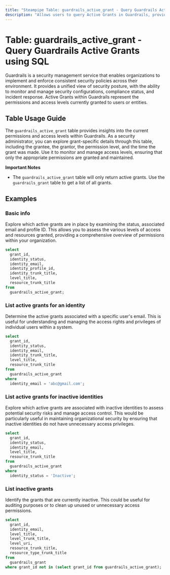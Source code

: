 ```yaml
---
title: "Steampipe Table: guardrails_active_grant - Query Guardrails Active Grants using SQL"
description: "Allows users to query Active Grants in Guardrails, providing insights into the current permissions and access levels granted within the system."
---
```


# Table: guardrails_active_grant - Query Guardrails Active Grants using SQL

Guardrails is a security management service that enables organizations to implement and enforce consistent security policies across their environment. It provides a unified view of security posture, with the ability to monitor and manage security configurations, compliance status, and incident response. Active Grants within Guardrails represent the permissions and access levels currently granted to users or entities.

## Table Usage Guide

The `guardrails_active_grant` table provides insights into the current permissions and access levels within Guardrails. As a security administrator, you can explore grant-specific details through this table, including the grantee, the grantor, the permission level, and the time the grant was made. Use it to monitor and manage access levels, ensuring that only the appropriate permissions are granted and maintained.

**Important Notes**
- The `guardrails_active_grant` table will only return active grants. Use the `guardrails_grant` table to get a list of all grants.

## Examples

### Basic info
Explore which active grants are in place by examining the status, associated email and profile ID. This allows you to assess the various levels of access and resources granted, providing a comprehensive overview of permissions within your organization.

```sql
select
  grant_id,
  identity_status,
  identity_email,
  identity_profile_id,
  identity_trunk_title,
  level_title,
  resource_trunk_title
from
  guardrails_active_grant;
```

### List active grants for an identity
Determine the active grants associated with a specific user's email. This is useful for understanding and managing the access rights and privileges of individual users within a system.

```sql
select
  grant_id,
  identity_status,
  identity_email,
  identity_trunk_title,
  level_title,
  resource_trunk_title
from
  guardrails_active_grant
where
  identity_email = 'abc@gmail.com';
```

### List active grants for inactive identities
Explore which active grants are associated with inactive identities to assess potential security risks and manage access control. This would be particularly useful in maintaining organizational security by ensuring that inactive identities do not have unnecessary access privileges.

```sql
select
  grant_id,
  identity_status,
  identity_email,
  level_title,
  resource_trunk_title
from
  guardrails_active_grant
where
  identity_status = 'Inactive';
```

### List inactive grants
Identify the grants that are currently inactive. This could be useful for auditing purposes or to clean up unused or unnecessary access permissions.

```sql
select
  grant_id,
  identity_email,
  level_title,
  level_trunk_title,
  level_uri,
  resource_trunk_title,
  resource_type_trunk_title
from
  guardrails_grant
where grant_id not in (select grant_id from guardrails_active_grant);
```